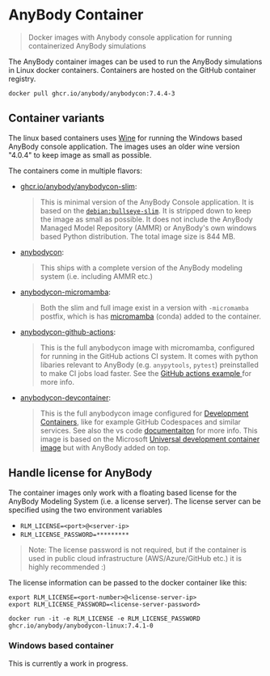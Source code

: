 # AnyBody Container

> Docker images with Anybody console application for running containerized AnyBody simulations

The AnyBody container images can be used to run the AnyBody simulations in Linux docker containers. Containers are hosted on the
GitHub container registry.

``` 
docker pull ghcr.io/anybody/anybodycon:7.4.4-3
```


## Container variants


The linux based containers uses [Wine](https://www.winehq.org/) for running the Windows
based AnyBody console application. The images uses an older wine version "4.0.4" to keep image as small as possible.

The containers come in multiple flavors:

* [ghcr.io/anybody/anybodycon-slim](https://github.com/AnyBody/anybody-container/pkgs/container/anybodycon-slim):

    > This is minimal version of the AnyBody Console application. It is based on the [`debian:bullseye-slim`](https://hub.docker.com/_/debian). It is stripped down to keep the image as small as possible. 
    > It does not include the AnyBody Managed Model Repository (AMMR) or AnyBody's own windows based Python distribution.
    > The total image size is 844 MB. 

* [anybodycon](https://github.com/AnyBody/anybody-container/pkgs/container/anybodycon):

    > This ships with a complete version of the AnyBody modeling system (i.e. including AMMR etc.)

* [anybodycon-micromamba](https://github.com/AnyBody/anybody-container/pkgs/container/anybodycon-micromamba):

    > Both the slim and full image exist in a version with `-micromamba` postfix, which is has [micromamba](https://github.com/mamba-org/micromamba-docker)
    > (conda) added to the container.  

* [anybodycon-github-actions](https://github.com/AnyBody/anybody-container/pkgs/container/anybodycon-github-actions):

    > This is the full anybodycon image with micromamba, configured for running in the GitHub actions CI system. It comes with python 
    > libaries relevant to AnyBody (e.g. `anypytools`, `pytest`) preinstalled to make CI jobs load faster. See the
    > [GitHub actions example ](https://github.com/AnyBody/GitHub-Actions-Example) for more info. 

* [anybodycon-devcontainer](https://github.com/AnyBody/anybody-container/pkgs/container/anybodycon-devcontainer):

    > This is the full anybodycon image configured for [Development Containers](https://containers.dev/), like for example GitHub Codespaces
    > and similar services. See also the vs code [documentaiton](https://code.visualstudio.com/docs/devcontainers/containers) for more info. 
    > This image is based on the Microsoft [Universal development container image](https://hub.docker.com/_/microsoft-devcontainers-universal) 
    > but with AnyBody added on top.  
    
    
## Handle license for AnyBody

The container images only work with a floating based license for the
AnyBody Modeling System (i.e. a license server). The license server can
be specified using the two environment variables

* `RLM_LICENSE=<port>@<server-ip>`
* `RLM_LICENSE_PASSWORD=*********`

> Note: The license password is not required, but if the container is used in public cloud infrastructure (AWS/Azure/GitHub etc.) it is highly recommended :)

The license information can be passed to the docker container like this: 

``` 
export RLM_LICENSE=<port-number>@<license-server-ip>
export RLM_LICENSE_PASSWORD=<license-server-password>

docker run -it -e RLM_LICENSE -e RLM_LICENSE_PASSWORD ghcr.io/anybody/anybodycon-linux:7.4.1-0
```

  
### Windows based container

This is currently a work in progress. 

